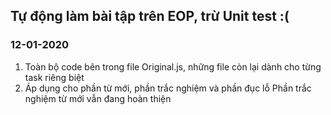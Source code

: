 ## Tự động làm bài tập trên EOP, trừ Unit test :(

### 12-01-2020
1. Toàn bộ code bên trong file Original.js, những file còn lại dành cho từng task riêng biệt
2. Áp dụng cho phần từ mới, phần trắc nghiệm và phần đục lỗ
   Phần trắc nghiệm từ mới vẫn đang hoàn thiện

